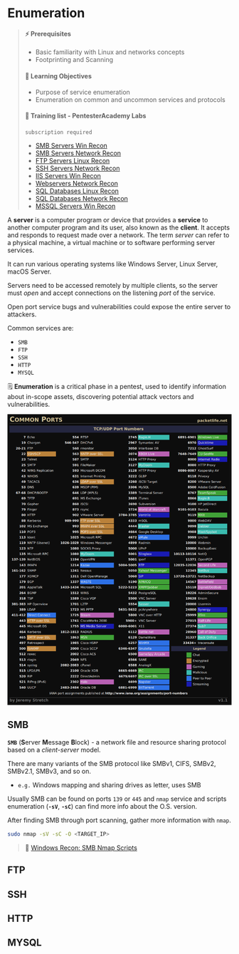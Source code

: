 # Enumeration

> #### ⚡ Prerequisites
>
> * Basic familiarity with Linux and networks concepts
> * Footprinting and Scanning
>
> #### 📕 Learning Objectives
>
> * Purpose of service enumeration
> * Enumeration on common and uncommon services and protocols
>
> #### 🔬 Training list - PentesterAcademy Labs
>
> `subscription required`
>
> - [SMB Servers Win Recon](https://attackdefense.pentesteracademy.com/listing?labtype=windows-recon&subtype=windows-recon-smb)
> - [SMB Servers Network Recon](https://attackdefense.pentesteracademy.com/listing?labtype=network-recon&subtype=recon-smb)
> - [FTP Servers Linux Recon](https://attackdefense.pentesteracademy.com/listing?labtype=linux-security-recon&subtype=recon-ftp)
> - [SSH Servers Network Recon](https://attackdefense.pentesteracademy.com/listing?labtype=network-recon&subtype=recon-ssh)
> - [IIS Servers Win Recon](https://attackdefense.pentesteracademy.com/listing?labtype=windows-recon&subtype=windows-recon-iis)
> - [Webservers Network Recon](https://attackdefense.pentesteracademy.com/listing?labtype=network-recon&subtype=recon-webserver)
> - [SQL Databases Linux Recon](https://attackdefense.pentesteracademy.com/listing?labtype=linux-security-recon&subtype=linux-security-recon-sqldbs)
> - [SQL Databases Network Recon](https://attackdefense.pentesteracademy.com/listing?labtype=network-recon&subtype=recon-sqldb)
> - [MSSQL Servers Win Recon](https://attackdefense.pentesteracademy.com/listing?labtype=windows-recon&subtype=windows-recon-mssql)

A **server** is a computer program or device that provides a **service** to another computer program and its user, also known as the **client**. It accepts and responds to request made over a network. The term _server_ can refer to a physical machine, a virtual machine or to software performing server services.

It can run various operating systems like Windows Server, Linux Server, macOS Server.

Servers need to be accessed remotely by multiple clients, so the server must _open_ and accept connections on the listening _port_ of the service.

Open port service bugs and vulnerabilities could expose the entire server to attackers.

Common services are:

* `SMB`
* `FTP`
* `SSH`
* `HTTP`
* `MYSQL`

🗒️ **Enumeration** is a critical phase in a pentest, used to identify information about in-scope assets, discovering potential attack vectors and vulnerabilities.

![Common Ports - by Jeremy Stretch](.gitbook/assets/image-20230211104550784.png)

## SMB

**`SMB`** (**S**erver **M**essage **B**lock) - a network file and resource sharing protocol based on a _client-server_ model.

There are many variants of the SMB protocol like SMBv1, CIFS, SMBv2, SMBv2.1, SMBv3, and so on.

- `e.g.` Windows mapping and sharing drives as letter, uses SMB

Usually SMB can be found on ports `139` or `445` and `nmap` service and scripts enumeration (**`-sV`**, **`-sC`**) can find more info about the O.S. version.

After finding SMB through port scanning, gather more information with `nmap`.

```bash
sudo nmap -sV -sC -O <TARGET_IP>
```

>  🔬 [Windows Recon: SMB Nmap Scripts](https://attackdefense.pentesteracademy.com/challengedetailsnoauth?cid=2222)



## FTP

## SSH

## HTTP

## MYSQL
